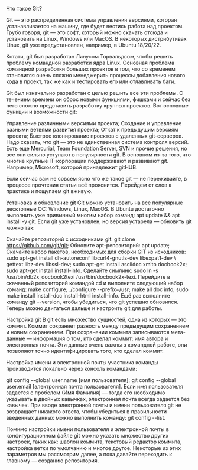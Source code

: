 Что такое Git?

Git — это распределенная система управления версиями, которая устанавливается на машину, где будет вестись работа над проектом. Грубо говоря, git — это софт, который можно скачать отсюда и установить на Linux, Windows или MacOS. В некоторых дистрибутивах Linux, git уже предустановлен, например, в Ubuntu 18/20/22.

Кстати, git был разработан Линусом Торвальдсом, чтобы решить проблему командной разработки ядра Linux. Основная проблема командной разработки больших проектов в том, что со временем становится очень сложно менеджерить процессы добавления нового кода в проект, так же как и тестировать его или отлавливать баги.

Git был изначально разработан с целью решить все эти проблемы. С течением времени он оброс новыми функциями, фишками и сейчас без него сложно представить разработку крупных проектов. Вот основные функции и возможности git:

Управление различными версиями проекта;
Создание и управление разными ветвями развития проекта;
Откат к предыдущим версиям проекта;
Быстрое клонирование проектов с удаленных git-серверов.
Надо сказать, что git — это не единственная система контроля версий. Есть еще Mercurial, Team Foundation Server, SVN и прочие решения, но все они сильно уступают в популярности git. В основном из-за того, что многие крупные IT-корпорации поддерживают и развивают git. Например, Microsoft, которой принадлежит gitHUB.

Если сейчас вам не совсем ясно что же такое git — не переживайте, в процессе прочтения статьи всё прояснится. Перейдем от слов к практике и пощупаем git вживую.

Установка и обновление git
Git можно установить на все популярные десктопные ОС: Windows, Linux, MacOS. В Ubuntu достаточно выполнить уже привычный многим набор команд: apt update && apt install -y git. Если git уже установлен, но версия устарела — обновить git можно так:

Скачайте репозиторий с исходниками git: git clone https://github.com/git/git;
Обновите apt-репозиторий: apt update;
Скачайте набор пакетов, необходимых для сборки GIT из исходников:
sudo apt-get install dh-autoreconf libcurl4-gnutls-dev libexpat1-dev \ gettext libz-dev libssl-dev;
sudo apt-get install asciidoc xmlto docbook2x;
sudo apt-get install install-info.
Сделайте симлинк: sudo ln -s /usr/bin/db2x_docbook2texi /usr/bin/docbook2x-texi.
Перейдите в скачанный репозиторий командой cd и выполните следующий набор команд:
make configure;
./configure --prefix=/usr;
make all doc info;
sudo make install install-doc install-html install-info.
Ещё раз выполните команду git --version, чтобы убедиться, что git успешно обновился. Теперь можно двигаться дальше и настроить git для работы.

Настройка git
В git есть множество сущностей, одна из которых — это коммит. Коммит сохраняет разность между предыдущим сохранением и новым сохранением. При сохранении коммита записываются мета-данные — информация о том, кто сделал коммит: имя автора и электронная почта. Эти данные очень важны в командной работе, они позволяют точно идентифицировать того, кто сделал коммит.

Настройка имени и электронной почты участника команды производится локально через консоль командами:

git config --global user.name [имя пользователя];
git config --global user.email [электронная почта пользователя].
Если имя пользователя задается с пробелом (Имя Фамилия) — тогда его необходимо указывать в двойных кавычках, электронная почта всегда задается без кавычек. При вводе электронной почты и имени пользователя git не возвращает никакого ответа, чтобы убедиться в правильности введенных данных можно выполнить команду: git config --list.


Помимо настройки имени пользователя и электронной почты в конфигурационном файле git можно указать множество других настроек, таких как: шаблон коммита, текстовый редактор коммита, настройка ветки по умолчанию и многое другое. Некоторые из этих параметров мы рассмотрим далее, а пока давайте переходить к главному — созданию репозитория.